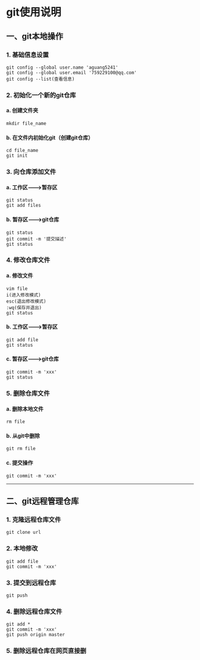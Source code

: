 # git使用说明
## 一、git本地操作
### 1. 基础信息设置
```
git config --global user.name 'aguang5241'
git config --global user.email '759229100@qq.com'
git config --list(查看信息)
```
### 2. 初始化一个新的git仓库
#### a. 创建文件夹
```
mkdir file_name
```
#### b. 在文件内初始化git（创建git仓库）
```
cd file_name
git init
```
### 3. 向仓库添加文件
#### a. 工作区--->暂存区
```
git status
git add files
```
#### b. 暂存区--->git仓库
```
git status
git commit -m '提交描述'
git status 
```
### 4. 修改仓库文件
#### a. 修改文件
```
vim file
i(进入修改模式)
esc(退出修改模式)
:wq(保存并退出)
git status
```
#### b. 工作区--->暂存区
```
git add file
git status
```
#### c. 暂存区--->git仓库
```
git commit -m 'xxx'
git status
```
### 5. 删除仓库文件
#### a. 删除本地文件
```
rm file
```
#### b. 从git中删除
```
git rm file
```
#### c. 提交操作
```
git commit -m 'xxx'
```
***
## 二、git远程管理仓库
### 1. 克隆远程仓库文件
```
git clone url
```
### 2. 本地修改
```
git add file
git commit -m 'xxx'
```
### 3. 提交到远程仓库
```
git push
```
### 4. 删除远程仓库文件
```
git add *
git commit -m 'xxx'
git push origin master
```
### 5. 删除远程仓库在网页直接删

